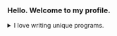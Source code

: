 ### Hello. Welcome to my profile.

<details>
  <summary>I love writing unique programs.</summary>

My favorite song is:
```bash
cat /dev/urandom | aplay
```
</details>
